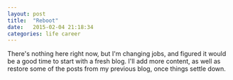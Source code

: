 ```yaml
---
layout: post
title:  "Reboot"
date:   2015-02-04 21:18:34
categories: life career
---
```


There's nothing here right now, but I'm changing jobs, and figured it would be a good time to start with a fresh blog. I'll add more content, as well as restore some of the posts from my previous blog, once things settle down.
